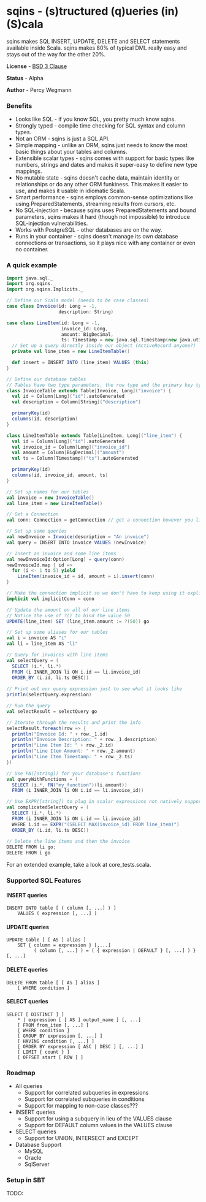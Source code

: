 sqins - (s)tructured (q)ueries (in) (S)cala
===========================================

sqins makes SQL INSERT, UPDATE, DELETE and SELECT statements available inside Scala.  sqins makes 80% of typical DML
really easy and stays out of the way for the other 20%.

**License** - [BSD 3 Clause](http://www.opensource.org/licenses/BSD-3-Clause)

**Status** - Alpha

**Author** - Percy Wegmann

### Benefits

 * Looks like SQL - if you know SQL, you pretty much know sqins.
 * Strongly typed - compile time checking for SQL syntax and column types.
 * Not an ORM - sqins is just a SQL API.
 * Simple mapping - unlike an ORM, sqins just needs to know the most basic things about your tables and columns.
 * Extensible scalar types - sqins comes with support for basic types like numbers, strings and dates and makes it super-easy to define new type mappings.
 * No mutable state - sqins doesn't cache data, maintain identity or relationships or do any other ORM funkiness.  This makes it easier to use, and makes it usable in idiomatic Scala. 
 * Smart performance - sqins employs common-sense optimizations like using PreparedStatements, streaming results from cursors, etc.
 * No SQL-injection - because sqins uses PreparedStatements and bound parameters, sqins makes it hard (though not impossible) to introduce SQL-injection vulnerabilities.
 * Works with PostgreSQL - other databases are on the way.
 * Runs in your container - sqins doesn't manage its own database connections or transactions, so it plays nice with any container or even no container.

### A quick example

````scala
import java.sql._
import org.sqins._
import org.sqins.Implicits._

// Define our Scala model (needs to be case classes)
case class Invoice(id: Long = -1,
                   description: String)

case class LineItem(id: Long = -1,
                    invoice_id: Long,
                    amount: BigDecimal,
                    ts: Timestamp = new java.sql.Timestamp(new java.util.Date().getTime())) {
  // Set up a query directly inside our object (ActiveRecord anyone?)
  private val line_item = new LineItemTable()

  def insert = INSERT INTO (line_item) VALUES (this)
}

// Define our database tables
// Tables have two type parameters, the row type and the primary key type
class InvoiceTable extends Table[Invoice, Long]("invoice") {
  val id = Column[Long]("id").autoGenerated
  val description = Column[String]("description")

  primaryKey(id)
  columns(id, description)
}

class LineItemTable extends Table[LineItem, Long]("line_item") {
  val id = Column[Long]("id").autoGenerated
  val invoice_id = Column[Long]("invoice_id")
  val amount = Column[BigDecimal]("amount")
  val ts = Column[Timestamp]("ts").autoGenerated

  primaryKey(id)
  columns(id, invoice_id, amount, ts)
}

// Set up names for our tables
val invoice = new InvoiceTable()
val line_item = new LineItemTable()

// Get a Connection
val conn: Connection = getConnection // get a connection however you like

// Set up some queries
val newInvoice = Invoice(description = "An invoice")
val query = INSERT INTO invoice VALUES (newInvoice)

// Insert an invoice and some line items 
val newInvoiceId:Option[Long] = query(conn) 
newInvoiceId.map { id =>
  for (i <- 1 to 5) yield
    LineItem(invoice_id = id, amount = i).insert(conn)
}

// Make the connection implicit so we don't have to keep using it explicitly
implicit val implicitConn = conn

// Update the amount on all of our line items
// Notice the use of ?() to bind the value 50
UPDATE(line_item) SET (line_item.amount := ?(50)) go

// Set up some aliases for our tables
val i = invoice AS "i"
val li = line_item AS "li"

// Query for invoices with line items
val selectQuery = (
  SELECT (i.*, li.*)
  FROM (i INNER_JOIN li ON i.id == li.invoice_id)
  ORDER_BY (i.id, li.ts DESC))
  
// Print out our query expression just to see what it looks like
println(selectQuery.expression)

// Run the query
val selectResult = selectQuery go

// Iterate through the results and print the info
selectResult.foreach(row => {
  println("Invoice Id: " + row._1.id)
  println("Invoice Description: " + row._1.description)
  println("Line Item Id: " + row._2.id)
  println("Line Item Amount: " + row._2.amount)
  println("Line Item Timestamp: " + row._2.ts)
})

// Use FN([string]) for your database's functions
val queryWithFunctions = (
  SELECT (i.*, FN("my_function")(li.amount))
  FROM (i INNER_JOIN li ON i.id == li.invoice_id))

// Use EXPR([string]) to plug in scalar expressions not natively supported by sqins
val complicatedSelectQuery = (
  SELECT (i.*, li.*)
  FROM (i INNER_JOIN li ON i.id == li.invoice_id)
  WHERE i.id == EXPR("(SELECT MAX(invoice_id) FROM line_item)")
  ORDER_BY (i.id, li.ts DESC))
  
// Delete the line items and then the invoice
DELETE FROM li go;
DELETE FROM i go
````

For an extended example, take a look at core_tests.scala.

### Supported SQL Features

#### INSERT queries

````
INSERT INTO table [ ( column [, ...] ) ]
    VALUES ( expression [, ...] )
````

#### UPDATE queries

````
UPDATE table [ [ AS ] alias ]
    SET { column = expression } [,...]
          ( column [, ...] ) = ( { expression | DEFAULT } [, ...] ) } [, ...]
````

#### DELETE queries

````
DELETE FROM table [ [ AS ] alias ]
    [ WHERE condition ]
````

#### SELECT queries

````
SELECT [ DISTINCT ] ]
    * | expression [ [ AS ] output_name ] [, ...]
    [ FROM from_item [, ...] ]
    [ WHERE condition ]
    [ GROUP BY expression [, ...] ]
    [ HAVING condition [, ...] ]
    [ ORDER BY expression [ ASC | DESC ] [, ...] ]
    [ LIMIT { count } ]
    [ OFFSET start [ ROW ] ]
````

### Roadmap

* All queries
    * Support for correlated subqueries in expressions
    * Support for correlated subqueries in conditions 
    * Support for mapping to non-case classes???
* INSERT queries
    * Support for using a subquery in lieu of the VALUES clause
    * Support for DEFAULT column values in the VALUES clause    
* SELECT queries
    * Support for UNION, INTERSECT and EXCEPT
* Database Support
    * MySQL
    * Oracle
    * SqlServer

### Setup in SBT

TODO: